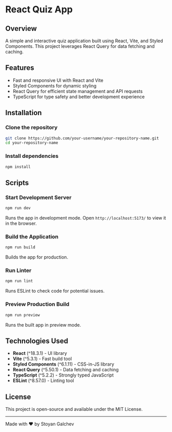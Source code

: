 
# React Quiz App

## Overview
A simple and interactive quiz application built using React, Vite, and Styled Components. This project leverages React Query for data fetching and caching.

## Features
- Fast and responsive UI with React and Vite
- Styled Components for dynamic styling
- React Query for efficient state management and API requests
- TypeScript for type safety and better development experience

## Installation

### Clone the repository
```sh
git clone https://github.com/your-username/your-repository-name.git
cd your-repository-name
```

### Install dependencies
```sh
npm install
```

## Scripts

### Start Development Server
```sh
npm run dev
```
Runs the app in development mode. Open `http://localhost:5173/` to view it in the browser.

### Build the Application
```sh
npm run build
```
Builds the app for production.

### Run Linter
```sh
npm run lint
```
Runs ESLint to check code for potential issues.

### Preview Production Build
```sh
npm run preview
```
Runs the built app in preview mode.

## Technologies Used
- **React** (^18.3.1) - UI library
- **Vite** (^5.3.1) - Fast build tool
- **Styled Components** (^6.1.11) - CSS-in-JS library
- **React Query** (^5.50.1) - Data fetching and caching
- **TypeScript** (^5.2.2) - Strongly typed JavaScript
- **ESLint** (^8.57.0) - Linting tool

## License
This project is open-source and available under the MIT License.

---

Made with ❤️ by Stoyan Galchev


